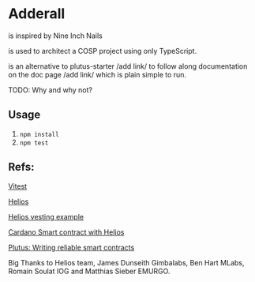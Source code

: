 # Adderall 
is inspired by Nine Inch Nails

is used to architect a COSP project using only TypeScript. 

is an alternative to plutus-starter /add link/ to follow along documentation on the doc page /add link/ which is plain simple to run.

TODO: Why and why not?


## Usage
1. `npm install`
2. `npm test`

## Refs:
[Vitest](https://vitest.dev/)

[Helios](https://github.com/Hyperion-BT/helios)

[Helios vesting example](https://github.com/lley154/helios-examples/tree/main/vesting)

[Cardano Smart contract with Helios](https://github.com/lley154/helios-examples/blob/main/docs/Cardano%20Smart%20Contracts%20with%20Helios.pdf)

[Plutus: Writing reliable smart contracts](https://leanpub.com/plutus-smart-contracts) 

Big Thanks to Helios team, James Dunseith Gimbalabs, Ben Hart MLabs, Romain Soulat IOG and Matthias Sieber EMURGO.


